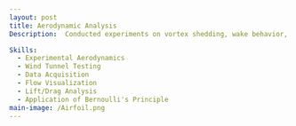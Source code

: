 ```yaml
---
layout: post
title: Aerodynamic Analysis
Description:  Conducted experiments on vortex shedding, wake behavior, boundary layers, and airfoil performance using a subsonic wind tunnel. Measured cylinder oscillations with an accelerometer to analyze vortex shedding frequency vs. velocity. Used pitot-static tubes to map velocity profiles in wakes and boundary layers. Tested an airfoil at varying angles of attack, observing stall around 12° and improved post-stall performance under turbulent flow. Results validated fluid mechanics principles and highlighted their applications in aerospace design and turbine optimization

Skills: 
  - Experimental Aerodynamics
  - Wind Tunnel Testing
  - Data Acquisition
  - Flow Visualization
  - Lift/Drag Analysis
  - Application of Bernoulli's Principle
main-image: /Airfoil.png 
---
```


